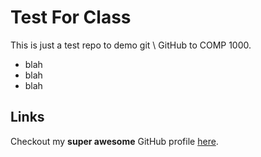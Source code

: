 # Test For Class
This is just a test repo to demo git \ GitHub to COMP 1000.


- blah
- blah
- blah

## Links
Checkout my **super awesome** GitHub profile [here](https://github.com/aaron-plahn).
